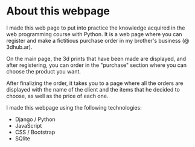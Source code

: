 # About this webpage

I made this web page to put into practice the knowledge acquired in the web programming course with Python. It is a web page where you can register and make a fictitious purchase order in my brother's business (@ 3dhub.ar).

On the main page, the 3d prints that have been made are displayed, and after registering, you can order in the "purchase" section where you can choose the product you want.

After finalizing the order, it takes you to a page where all the orders are displayed with the name of the client and the items that he decided to choose, as well as the price of each one.

I made this webpage using the following technologies:

- Django / Python
- JavaScript
- CSS / Bootstrap
- SQlite

